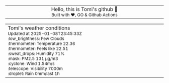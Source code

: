 
<div align="center">
<table>
<tbody>
<td align="center">
<img width="2000" height="0"><br>
Hello, this is Tomi's github 👋<br>
<sup>Built with ❤️, GO & Github Actions</sup><br>
<img width="2000" height="0">
</td>
</tbody>
</table>
</div>
<table>
<tbody>
<td align="left">
<img width="2000" height="0"><br>
Tomi's weather conditions<br>
<sup>Updated at 2025-01-08T23:45:33Z</sup><br>
<sup>:low_brightness: Few Clouds</sup><br>
<sup>:thermometer: Temperature 22.36 </sup><br>
<sup>:thermometer: Feels like 22.51</sup><br>
<sup>:sweat_drops: Humidity 71%</sup><br>
<sup>:mask: PM2.5 131 μg/m3</sup><br>
<sup>:cyclone: Wind 1.54m/s </sup><br>
<sup>:telescope: Visibility 7000m </sup><br>
<sup>:droplet: Rain 0mm/last 1h </sup><br>
<img width="2000" height="0">
</td>
<td align="left">
<img width="2000" height="0"><br>
<br>
<img width="2000" height="0">
</td>
</tbody>
</table>
</div>
    